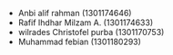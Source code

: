 - Anbi alif rahman (1301174646)
- Rafif Ihdhar Milzam A. (1301174633)
- wilrades Christofel purba (1301170753)
- Muhammad febian (1301180293)
